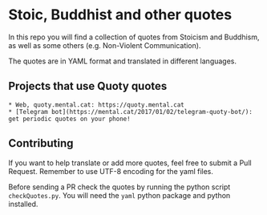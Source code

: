 Stoic, Buddhist and other quotes
================================

In this repo you will find a collection of quotes from Stoicism and Buddhism, as well as 
some others (e.g. Non-Violent Communication).

The quotes are in YAML format and translated in different languages.


Projects that use Quoty quotes
------------------------------
    * Web, quoty.mental.cat: https://quoty.mental.cat
    * [Telegram bot](https://mental.cat/2017/01/02/telegram-quoty-bot/): get periodic quotes on your phone!
    
    
Contributing
------------
If you want to help translate or add more quotes, feel free to submit a Pull Request.
Remember to use UTF-8 encoding for the yaml files.

Before sending a PR check the quotes by running the python script `checkQuotes.py`.
You will need the `yaml` python package and python installed.
